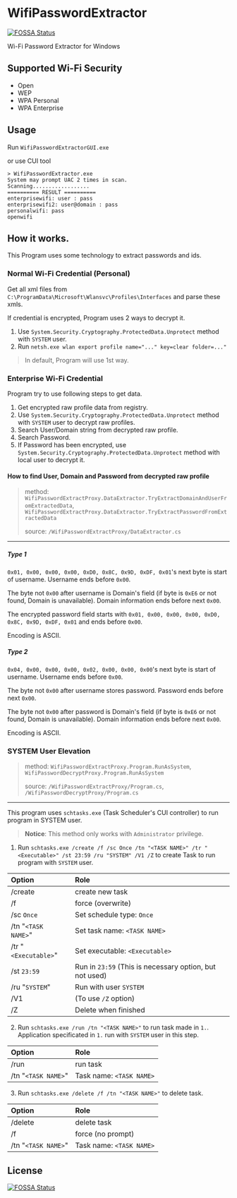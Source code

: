 # WifiPasswordExtractor
[![FOSSA Status](https://app.fossa.com/api/projects/git%2Bgithub.com%2Fmkaraki%2FWifiPasswordExtractor.svg?type=shield)](https://app.fossa.com/projects/git%2Bgithub.com%2Fmkaraki%2FWifiPasswordExtractor?ref=badge_shield)

Wi-Fi Password Extractor for Windows

## Supported Wi-Fi Security
- Open
- WEP
- WPA Personal
- WPA Enterprise

## Usage
Run `WifiPasswordExtractorGUI.exe`

or use CUI tool
```
> WifiPasswordExtractor.exe
System may prompt UAC 2 times in scan.
Scanning..................
========== RESULT ==========
enterprisewifi: user : pass
enterprisewifi2: user@domain : pass
personalwifi: pass
openwifi
```

## How it works.
This Program uses some technology to extract passwords and ids.

### Normal Wi-Fi Credential (Personal)
Get all xml files from `C:\ProgramData\Microsoft\Wlansvc\Profiles\Interfaces` and parse these xmls.

If credential is encrypted, Program uses 2 ways to decrypt it.
1. Use `System.Security.Cryptography.ProtectedData.Unprotect` method with `SYSTEM` user.
2. Run `netsh.exe wlan export profile name="..." key=clear folder=..."`
> In default, Program will use 1st way.

### Enterprise Wi-Fi Credential
Program try to use following steps to get data.
1. Get encrypted raw profile data from registry.
2. Use `System.Security.Cryptography.ProtectedData.Unprotect` method with `SYSTEM` user to decrypt raw profiles.
3. Search User/Domain string from decrypted raw profile.
4. Search Password.
5. If Password has been encrypted, use `System.Security.Cryptography.ProtectedData.Unprotect` method with local user to decrypt it.

#### How to find User, Domain and Password from decrypted raw profile
> method: `WifiPasswordExtractProxy.DataExtractor.TryExtractDomainAndUserFromExtractedData`, `WifiPasswordExtractProxy.DataExtractor.TryExtractPasswordFromExtractedData`
> 
> source: `/WifiPasswordExtractProxy/DataExtractor.cs`
---

##### Type 1
`0x01, 0x00, 0x00, 0x00, 0xD0, 0x8C, 0x9D, 0xDF, 0x01`'s next byte is start of username. Username ends before `0x00`.

The byte not `0x00` after username is Domain's field (if byte is `0xE6` or not found, Domain is unavailable). Domain information ends before next `0x00`.

The encrypted password field starts with `0x01, 0x00, 0x00, 0x00, 0xD0, 0x8C, 0x9D, 0xDF, 0x01` and ends before `0x00`.

Encoding is ASCII.

##### Type 2
`0x04, 0x00, 0x00, 0x00, 0x02, 0x00, 0x00, 0x00`'s next byte is start of username. Username ends before `0x00`.

The byte not `0x00` after username stores password. Password ends before next `0x00`.

The byte not `0x00` after password is Domain's field (if byte is `0xE6` or not found, Domain is unavailable). Domain information ends before next `0x00`.

Encoding is ASCII.

### SYSTEM User Elevation
> method: `WifiPasswordExtractProxy.Program.RunAsSystem`, `WifiPasswordDecryptProxy.Program.RunAsSystem`
> 
> source: `/WifiPasswordExtractProxy/Program.cs`, `/WifiPasswordDecryptProxy/Program.cs`
---

This program uses `schtasks.exe` (Task Scheduler's CUI controller) to run program in SYSTEM user.

> **Notice**: This method only works with `Administrator` privilege.

1. Run `schtasks.exe /create /f /sc Once /tn "<TASK NAME>" /tr "<Executable>" /st 23:59 /ru "SYSTEM" /V1 /Z` to create Task to run program with `SYSTEM` user.

|Option|Role|
|:--|:--|
|/create|create new task|
|/f|force (overwrite)|
|/sc `Once`|Set schedule type: `Once`|
|/tn "`<TASK NAME>`"|Set task name: `<TASK NAME>`|
|/tr "`<Executable>`"|Set executable: `<Executable>`|
|/st `23:59`|Run in `23:59` (This is necessary option, but not used)|
|/ru "`SYSTEM`"|Run with user `SYSTEM`|
|/V1|(To use `/Z` option)|
|/Z|Delete when finished|

2. Run `schtasks.exe /run /tn "<TASK NAME>"` to run task made in `1.`.
Application specificated in `1.` run with `SYSTEM` user in this step.

|Option|Role|
|:--|:--|
|/run|run task|
|/tn "`<TASK NAME>`"|Task name: `<TASK NAME>`|

3. Run `schtasks.exe /delete /f /tn "<TASK NAME>"` to delete task.

|Option|Role|
|:--|:--|
|/delete|delete task|
|/f|force (no prompt)|
|/tn "`<TASK NAME>`"|Task name: `<TASK NAME>`|



## License
[![FOSSA Status](https://app.fossa.com/api/projects/git%2Bgithub.com%2Fmkaraki%2FWifiPasswordExtractor.svg?type=large)](https://app.fossa.com/projects/git%2Bgithub.com%2Fmkaraki%2FWifiPasswordExtractor?ref=badge_large)